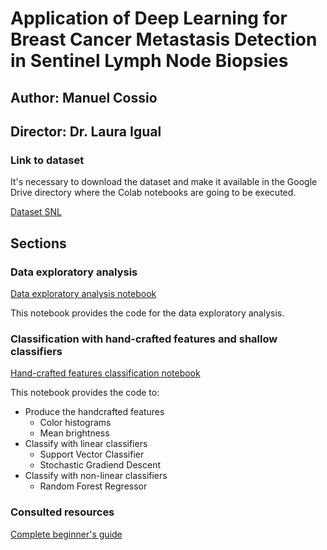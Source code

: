 # Application of Deep Learning for Breast Cancer Metastasis Detection in Sentinel Lymph Node Biopsies
## Author: Manuel Cossio
## Director: Dr. Laura Igual


### Link to dataset
It's necessary to download the dataset and make it available in the Google Drive directory where the Colab notebooks are going to be executed.

[Dataset SNL](https://drive.google.com/file/d/1psav3-ACuMjTVkvqXQBic8XtSV6YilcY/view?usp=sharing)

## Sections
### Data exploratory analysis

[Data exploratory analysis notebook](https://github.com/cossiomanuel/Thesis_files/blob/main/Data_analysis.ipynb)

This notebook provides the code for the data exploratory analysis. 

### Classification with hand-crafted features and shallow classifiers

[Hand-crafted features classification notebook](https://github.com/cossiomanuel/Thesis_files/blob/main/Classification_hand_crafted.ipynb)

This notebook provides the code to:
* Produce the handcrafted features
  * Color histograms
  * Mean brightness
* Classify with linear classifiers
  * Support Vector Classifier
  * Stochastic Gradiend Descent
* Classify with non-linear classifiers
  * Random Forest Regressor




### Consulted resources
[Complete beginner's guide](https://www.kaggle.com/gomezp/complete-beginner-s-guide-eda-keras-lb-0-93)
